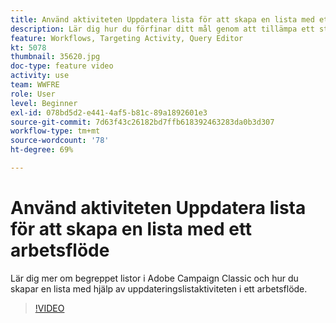 ```yaml
---
title: Använd aktiviteten Uppdatera lista för att skapa en lista med ett arbetsflöde
description: Lär dig hur du förfinar ditt mål genom att tillämpa ett standardundantag i ett arbetsflöde. Du får också lära dig hur du skapar fördefinierade filter och hur felsöker ditt arbetsflödet.
feature: Workflows, Targeting Activity, Query Editor
kt: 5078
thumbnail: 35620.jpg
doc-type: feature video
activity: use
team: WWFRE
role: User
level: Beginner
exl-id: 078bd5d2-e441-4af5-b81c-89a1892601e3
source-git-commit: 7d63f43c26182bd7ffb618392463283da0b3d307
workflow-type: tm+mt
source-wordcount: '78'
ht-degree: 69%

---
```


# Använd aktiviteten Uppdatera lista för att skapa en lista med ett arbetsflöde

Lär dig mer om begreppet listor i Adobe Campaign Classic och hur du skapar en lista med hjälp av uppdateringslistaktiviteten i ett arbetsflöde.

>[!VIDEO](https://video.tv.adobe.com/v/35620?quality=12)


